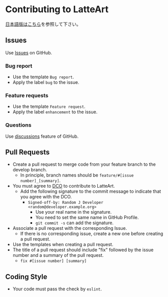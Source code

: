 # Contributing to LatteArt

[日本語版はこちら](contributing_ja.md)を参照して下さい。

## Issues
Use [Issues](https://github.com/latteart-org/latteart/issues) on GitHub.

### Bug report
- Use the template `Bug report`.
- Apply the label `bug` to the issue.

### Feature requests
- Use the template `Feature request`.
- Apply the label `enhancement` to the issue.

### Questions

Use [discussions](https://github.com/latteart-org/latteart/discussions) feature of GitHub.

## Pull Requests
- Create a pull request to merge code from your feature branch to the develop branch.
    - In principle, branch names should be `feature/#[issue number]_[summary]`.
- You must agree to [DCO](https://developercertificate.org/) to contribute to LatteArt.
    - Add the following signature to the commit message to indicate that you agree with the DCO.
        - `Signed-off-by: Random J Developer <random@developer.example.org>`
            - Use your real name in the signature.
            - You need to set the same name in GitHub Profile.
            - `git commit -s` can add the signature.
- Associate a pull request with the corresponding Issue.
    - If there is no corresponding issue, create a new one before creating a pull request.
- Use the templates when creating a pull request.
- The title of a pull request should include "fix" followed by the issue number and a summary of the pull request.
    - `fix #[issue number] [summary]`

## Coding Style
- Your code must pass the check by `eslint`.